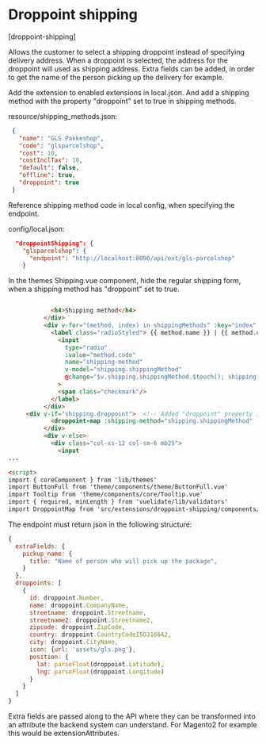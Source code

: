 # Droppoint shipping 
 [droppoint-shipping]
 
 Allows the customer to select a shipping droppoint instead of specifying delivery address. When a droppoint is selected, the address for the droppoint will used as shipping address. Extra fields can be added, in order to get the name of the person picking up the delivery for example.
 
 Add the extension to enabled extensions in local.json. And add a shipping method with the property "droppoint" set to true in shipping methods.
 
 resource/shipping_methods.json:
 ```json
  {
    "name": "GLS Pakkeshop",
    "code": "glsparcelshop",
    "cost": 10,
    "costInclTax": 10,
    "default": false,
    "offline": true,
    "droppoint": true
  }
```

Reference shipping method code in local config, when specifying the endpoint.

config/local.json:
```json
  "droppointShipping": {
    "glsparcelshop": {
      "endpoint": "http://localhost:8090/api/ext/gls-parcelshop"
    }
```

In the themes Shipping.vue component, hide the regular shipping form, when a shipping method has "droppoint" set to true.

```html

            <h4>Shipping method</h4>
          </div>
          <div v-for="(method, index) in shippingMethods" :key="index" class="col-md-6 mb15">
            <label class="radioStyled"> {{ method.name }} | {{ method.cost | price }}
              <input
                type="radio"
                :value="method.code"
                name="shipping-method"
                v-model="shipping.shippingMethod"
                @change="$v.shipping.shippingMethod.$touch(); shipping.droppoint = method.droppoint; shipping.endpoint = method.endpoint"
              >
              <span class="checkmark"/>
            </label>
          </div>
     <div v-if="shipping.droppoint">  <!-- Added "droppoint" property in resource/shipping_methods.json -->
            <droppoint-map :shipping-method="shipping.shippingMethod" :endpoint="shipping.endpoint" />
          </div>
          <div v-else>
            <div class="col-xs-12 col-sm-6 mb25">
              <input
...

<script>
import { coreComponent } from 'lib/themes'
import ButtonFull from 'theme/components/theme/ButtonFull.vue'
import Tooltip from 'theme/components/core/Tooltip.vue'
import { required, minLength } from 'vuelidate/lib/validators'
import DroppointMap from 'src/extensions/droppoint-shipping/components/DroppointMap.vue'

```
The endpoint must return json in the following structure:

```javascript
{
  extraFields: {
    pickup_name: {
      title: "Name of person who will pick up the package",
    }
  },
  droppoints: [
    {
      id: droppoint.Number,
      name: droppoint.CompanyName,
      streetname: droppoint.Streetname,
      streetname2: droppoint.Streetname2,
      zipcode: droppoint.ZipCode,
      country: droppoint.CountryCodeISO3166A2,
      city: droppoint.CityName,
      icon: {url: 'assets/gls.png'},
      position: {
        lat: parseFloat(droppoint.Latitude),
        lng: parseFloat(droppoint.Longitude)
      }
    }
  ]
}
```

Extra fields are passed along to the API where they can be transformed into an attribute the backend system can understand.
For Magento2 for example this would be extensionAttributes.